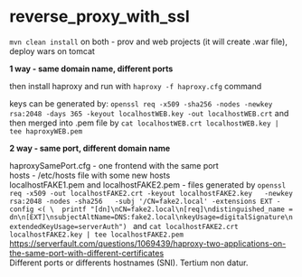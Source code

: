 # reverse_proxy_with_ssl

`mvn clean install` on both - prov and web projects (it will create .war file), deploy wars on tomcat

**1 way - same domain name, different ports**

then install haproxy and run with `haproxy -f haproxy.cfg` command

keys can be generated by: `openssl req -x509 -sha256 -nodes -newkey rsa:2048 -days 365 -keyout localhostWEB.key -out localhostWEB.crt` and then merged into .pem file by `cat localhostWEB.crt localhostWEB.key | tee haproxyWEB.pem`


**2 way - same port, different domain name**

haproxySamePort.cfg - one frontend with the same port <br>
hosts - /etc/hosts file with some new hosts <br>
localhostFAKE1.pem and localhostFAKE2.pem - files generated by `openssl req -x509 -out localhostFAKE2.crt -keyout localhostFAKE2.key   -newkey rsa:2048 -nodes -sha256   -subj '/CN=fake2.local' -extensions EXT -config <( \ 
   printf "[dn]\nCN=fake2.local\n[req]\ndistinguished_name = dn\n[EXT]\nsubjectAltName=DNS:fake2.local\nkeyUsage=digitalSignature\nextendedKeyUsage=serverAuth")
` and `cat localhostFAKE2.crt localhostFAKE2.key | tee localhostFAKE2.pem`
<br>
https://serverfault.com/questions/1069439/haproxy-two-applications-on-the-same-port-with-different-certificates <br>
Different ports or differents hostnames (SNI). Tertium non datur.
